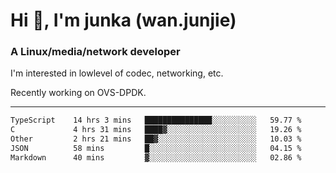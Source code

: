 
<h1 >Hi 👋, I'm junka (wan.junjie)</h1>
<h3 >A Linux/media/network developer</h3>


I'm interested in lowlevel of codec, networking, etc.

Recently working on OVS-DPDK.

---

<!--START_SECTION:waka-->

```txt
TypeScript    14 hrs 3 mins   ███████████████░░░░░░░░░░   59.77 %
C             4 hrs 31 mins   ████▓░░░░░░░░░░░░░░░░░░░░   19.26 %
Other         2 hrs 21 mins   ██▓░░░░░░░░░░░░░░░░░░░░░░   10.03 %
JSON          58 mins         █░░░░░░░░░░░░░░░░░░░░░░░░   04.15 %
Markdown      40 mins         ▓░░░░░░░░░░░░░░░░░░░░░░░░   02.86 %
```

<!--END_SECTION:waka-->

